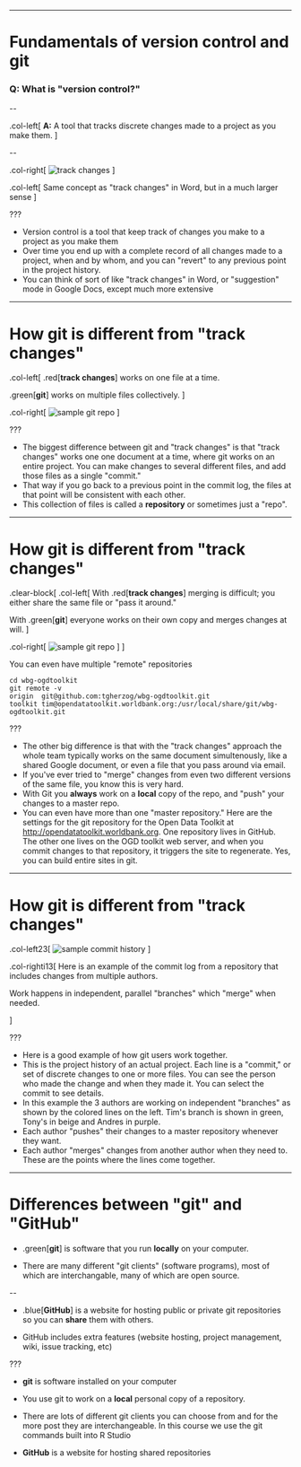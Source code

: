 
---

# Fundamentals of version control and git

### Q: What is "version control?" ###

--

.col-left[
**A:** A tool that tracks discrete changes made to a project as you make them.
]

--

.col-right[
![track changes](assets/images/like-track-changes.png)
]

.col-left[
Same concept as "track changes" in Word, but in a much larger sense
]

???

* Version control is a tool that keep track of changes you make to a project as you make them
* Over time you end up with a complete record of all changes made to a project, when and by
  whom, and you can "revert" to any previous point in the project history.
* You can think of sort of like "track changes" in Word, or "suggestion" mode in Google
  Docs, except much more extensive


---

# How git is different from "track changes"

.col-left[
.red[**track changes**] works on one file at a time.

.green[**git**] works on multiple files collectively.
]

.col-right[
![sample git repo](assets/images/sample-git-repository.png)
]

???

* The biggest difference between git and "track changes" is that "track changes" works
  one one document at a time, where git works on an entire project. You can make changes
  to several different files, and add those files as a single "commit." 
* That way if you go back to a previous point in the commit log, the files at that point
  will be consistent with each other.
* This collection of files is called a **repository** or sometimes just a "repo".


---

# How git is different from "track changes"

.clear-block[
.col-left[
With .red[**track changes**] merging is difficult; you either share the same file or
"pass it around."

With .green[**git**] everyone works on their own copy and merges changes at will.
]

.col-right[
![sample git repo](assets/images/shared-repositories.svg)
]
]

You can even have multiple "remote" repositories
````
cd wbg-ogdtoolkit
git remote -v
origin  git@github.com:tgherzog/wbg-ogdtoolkit.git
toolkit tim@opendatatoolkit.worldbank.org:/usr/local/share/git/wbg-ogdtoolkit.git
````

???

* The other big difference is that with the "track changes" approach the whole team
  typically works on the same document simultenously, like a shared Google document,
  or even a file that you pass around via email.
* If you've ever tried to "merge" changes from even two different versions of the
  same file, you know this is very hard.
* With Git you **always** work on a **local** copy of the repo, and "push" your changes to a master
  repo.
* You can even have more than one "master repository." Here are the settings for the git
  repository for the Open Data Toolkit at http://opendatatoolkit.worldbank.org. One
  repository lives in GitHub. The other one lives on the OGD toolkit web server, and
  when you commit changes to that repository, it triggers the site to regenerate.
  Yes, you can build entire sites in git.


---

# How git is different from "track changes"

.col-left23[
![sample commit history](assets/images/sample-history1.png)
]

.col-righti13[
Here is an example of the commit log from a repository that includes
changes from multiple authors.

Work happens in independent, parallel "branches" which "merge" when needed.


]

???

* Here is a good example of how git users work together.
* This is the project history of an actual project. Each line is a "commit," or
  set of discrete changes to one or more files. You can see the person who
  made the change and when they made it. You can select the commit to see details.
* In this example the 3 authors are working on independent "branches" as shown
  by the colored lines on the left. Tim's branch is shown in green, Tony's in
  beige and Andres in purple.
* Each author "pushes" their changes to a master repository whenever they want.
* Each author "merges" changes from another author when they need to. These
  are the points where the lines come together.


---

# Differences between "git" and "GitHub"

* .green[**git**] is software that you run **locally** on your computer.

* There are many different "git clients" (software programs), most of which
  are interchangable, many of which are open source.

--

* .blue[**GitHub**] is a website for hosting public or private git repositories
  so you can **share** them with others.

* GitHub includes extra features (website hosting, project management, wiki, issue tracking, etc)

???

* **git** is software installed on your computer
* You use git to work on a **local** personal copy of a repository.
* There are lots of different git clients you can choose from and for the more post they
  are interchangeable. In this course we use the git commands built into R Studio

* **GitHub** is a website for hosting shared repositories
